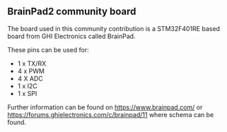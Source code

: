 ## BrainPad2 community board ##

The board used in this community contribution is a STM32F401RE based board from GHI Electronics called BrainPad. 

These pins can be used for:

- 1 x TX/RX
- 4 x PWM
- 4 X ADC
- 1 x I2C
- 1 x SPI

Further information can be found on https://www.brainpad.com/ or https://forums.ghielectronics.com/c/brainpad/11 where schema can be found.
